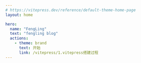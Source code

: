 ```yaml
---
# https://vitepress.dev/reference/default-theme-home-page
layout: home

hero:
  name: "FengLing"
  text: "fengling blog"
  actions:
    - theme: brand
      text: 开始
      link: /vitepress/1.vitepress搭建过程
---
```


